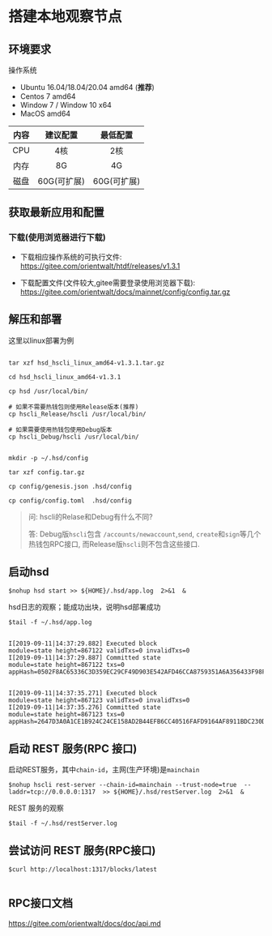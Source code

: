 # 搭建本地观察节点

## 环境要求


操作系统
  - Ubuntu 16.04/18.04/20.04 amd64  (**推荐**)
  - Centos 7  amd64
  - Window 7 / Window 10 x64
  - MacOS amd64

|内容|建议配置|最低配置|
|:-----:|:-----:|:-----:|
|CPU|4核|2核|
|内存|8G|4G|
|磁盘|60G(可扩展)|60G(可扩展)|


## 获取最新应用和配置


### 下载(使用浏览器进行下载)
- 下载相应操作系统的可执行文件: 
https://gitee.com/orientwalt/htdf/releases/v1.3.1

- 下载配置文件(文件较大,gitee需要登录使用浏览器下载):
 https://gitee.com/orientwalt/docs/mainnet/config/config.tar.gz


## 解压和部署
这里以linux部署为例

```

tar xzf hsd_hscli_linux_amd64-v1.3.1.tar.gz

cd hsd_hscli_linux_amd64-v1.3.1

cp hsd /usr/local/bin/

# 如果不需要热钱包则使用Release版本(推荐)
cp hscli_Release/hscli /usr/local/bin/

# 如果需要使用热钱包使用Debug版本
cp hscli_Debug/hscli /usr/local/bin/


mkdir -p ~/.hsd/config

tar xzf config.tar.gz

cp config/genesis.json .hsd/config

cp config/config.toml  .hsd/config
```

> 问: hscli的Relase和Debug有什么不同?
> 
> 答: Debug版`hscli`包含 `/accounts/newaccount`,`send`, `create`和`sign`等几个热钱包RPC接口, 而Release版`hscli`则不包含这些接口.


## 启动hsd

```
$nohup hsd start >> ${HOME}/.hsd/app.log  2>&1  &

```

hsd日志的观察；能成功出块，说明hsd部署成功

```
$tail -f ~/.hsd/app.log


I[2019-09-11|14:37:29.882] Executed block                               module=state height=867122 validTxs=0 invalidTxs=0
I[2019-09-11|14:37:29.887] Committed state                              module=state height=867122 txs=0 appHash=0502F8AC65336C3D359EC29CF49D903E542AFD46CCA8759351A6A356433F98FB


I[2019-09-11|14:37:35.271] Executed block                               module=state height=867123 validTxs=0 invalidTxs=0
I[2019-09-11|14:37:35.276] Committed state                              module=state height=867123 txs=0 appHash=2647D3A0A1CE1B924C24CE158AD2B44EFB6CC40516FAFD9164AF8911BDC230D9

```

## 启动 REST 服务(RPC 接口)

启动REST服务，其中`chain-id`，主网(生产环境)是`mainchain`

```
$nohup hscli rest-server --chain-id=mainchain --trust-node=true  --laddr=tcp://0.0.0.0:1317  >> ${HOME}/.hsd/restServer.log  2>&1  &
```

REST 服务的观察
```
$tail -f ~/.hsd/restServer.log
```


## 尝试访问 REST 服务(RPC接口)

```
$curl http://localhost:1317/blocks/latest


```


## RPC接口文档

https://gitee.com/orientwalt/docs/doc/api.md


